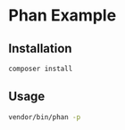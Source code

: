 # Phan Example

## Installation
```bash
composer install
```

## Usage
```bash
vendor/bin/phan -p
```
